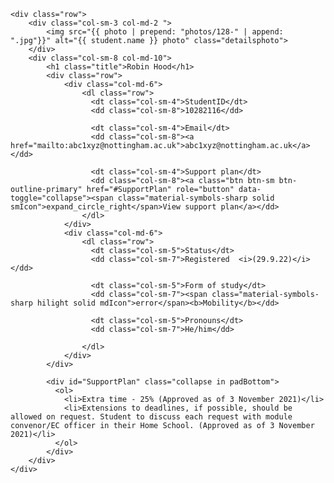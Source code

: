 <div class="row">
  <div class="col-md-8">

    <div class="row">
        <div class="col-sm-3 col-md-2 ">
            <img src="{{ photo | prepend: "photos/128-" | append: ".jpg"}}" alt="{{ student.name }} photo" class="detailsphoto">
        </div>
        <div class="col-sm-8 col-md-10">
            <h1 class="title">Robin Hood</h1>
            <div class="row">
                <div class="col-md-6">
                    <dl class="row">
                      <dt class="col-sm-4">StudentID</dt>
                      <dd class="col-sm-8">10282116</dd>

                      <dt class="col-sm-4">Email</dt>
                      <dd class="col-sm-8"><a href="mailto:abc1xyz@nottingham.ac.uk">abc1xyz@nottingham.ac.uk</a></dd>

                      <dt class="col-sm-4">Support plan</dt>
                      <dd class="col-sm-8"><a class="btn btn-sm btn-outline-primary" href="#SupportPlan" role="button" data-toggle="collapse"><span class="material-symbols-sharp solid smIcon">expand_circle_right</span>View support plan</a></dd>
                    </dl>
                </div>
                <div class="col-md-6">
                    <dl class="row">
                      <dt class="col-sm-5">Status</dt>
                      <dd class="col-sm-7">Registered  <i>(29.9.22)</i></dd>

                      <dt class="col-sm-5">Form of study</dt>
                      <dd class="col-sm-7"><span class="material-symbols-sharp hilight solid mdIcon">error</span><b>Mobility</b></dd>

                      <dt class="col-sm-5">Pronouns</dt>
                      <dd class="col-sm-7">He/him</dd>

                    </dl>
                </div>
            </div>

            <div id="SupportPlan" class="collapse in padBottom">
              <ol>
                <li>Extra time - 25% (Approved as of 3 November 2021)</li>
                <li>Extensions to deadlines, if possible, should be allowed on request. Student to discuss each request with module convenor/EC officer in their Home School. (Approved as of 3 November 2021)</li>
              </ol>
            </div>
        </div>
    </div>
  </div>
</div>
